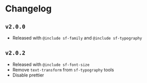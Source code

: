 # Changelog

## `v2.0.0`

- Released with `@include sf-family` and `@include sf-typography`

## `v2.0.2`

- Released with `@include sf-font-size`
- Remove `text-transform` from `sf-typography` tools
- Disable prettier